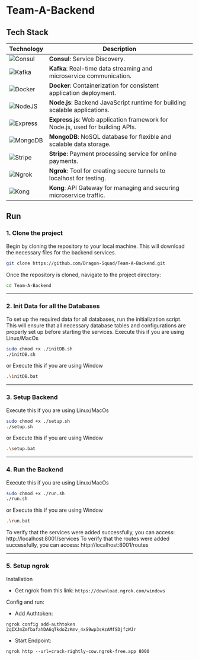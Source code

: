 # Team-A-Backend

## Tech Stack

| Technology        | Description                                                                 |
|-------------------|-----------------------------------------------------------------------------|
| ![Consul](https://img.shields.io/badge/Consul-FF3D00?style=for-the-badge&logo=consul&logoColor=white) | **Consul**: Service Discovery. |
| ![Kafka](https://img.shields.io/badge/Apache_Kafka-231F20?style=for-the-badge&logo=apachekafka&logoColor=white) | **Kafka**: Real-time data streaming and microservice communication. |
| ![Docker](https://img.shields.io/badge/Docker-2496ED?style=for-the-badge&logo=docker&logoColor=white) | **Docker**: Containerization for consistent application deployment. |
| ![NodeJS](https://img.shields.io/badge/Node.js-6DA55F?style=for-the-badge&logo=node.js&logoColor=white) | **Node.js**: Backend JavaScript runtime for building scalable applications. |
| ![Express](https://img.shields.io/badge/Express.js-%23404d59.svg?style=for-the-badge&logo=express&logoColor=%2361DAFB) | **Express.js**: Web application framework for Node.js, used for building APIs. |
| ![MongoDB](https://img.shields.io/badge/MongoDB-47A248?style=for-the-badge&logo=mongodb&logoColor=white) | **MongoDB**: NoSQL database for flexible and scalable data storage. |
| ![Stripe](https://img.shields.io/badge/Stripe-6772E5?style=for-the-badge&logo=stripe&logoColor=white) | **Stripe**: Payment processing service for online payments. |
| ![Ngrok](https://img.shields.io/badge/Ngrok-000000?style=for-the-badge&logo=ngrok&logoColor=white) | **Ngrok**: Tool for creating secure tunnels to localhost for testing. |
| ![Kong](https://img.shields.io/badge/Kong-343434?style=for-the-badge&logo=kong&logoColor=white) | **Kong**: API Gateway for managing and securing microservice traffic. |



## Run 
### 1. Clone the project
Begin by cloning the repository to your local machine. This will download the necessary files for the backend services.
```` sh
git clone https://github.com/Dragon-Squad/Team-A-Backend.git
````
Once the repository is cloned, navigate to the project directory:
```` sh
cd Team-A-Backend
````

<hr>

### 2. Init Data for all the Databases
To set up the required data for all databases, run the initialization script. This will ensure that all necessary database tables and configurations are properly set up before starting the services.
Execute this if you are using Linux/MacOs
````sh
sudo chmod +x ./initDB.sh
./initDB.sh
````
or Execute this if you are using Window
````sh
.\initDB.bat
````

<hr>

### 3. Setup Backend
Execute this if you are using Linux/MacOs
````sh
sudo chmod +x ./setup.sh
./setup.sh
````
or Execute this if you are using Window
````sh
.\setup.bat
````

<hr>

### 4. Run the Backend
Execute this if you are using Linux/MacOs
````sh
sudo chmod +x ./run.sh
./run.sh
````
or Execute this if you are using Window
````sh
.\run.bat
````
To verify that the services were added successfully, you can access: http://localhost:8001/services
To verify that the routes were added successfully, you can access: http://localhost:8001/routes

<hr>

### 5. Setup ngrok
Installation
- Get ngrok from this link: `https://download.ngrok.com/windows`

Config and run:
- Add Authtoken: 
````
ngrok config add-authtoken 2qIXJmZmfbafahDA6qTkdoZzKmv_4xS9wp3sHzAMfSDjfzWJr
````
- Start Endpoint:
````
ngrok http --url=crack-rightly-cow.ngrok-free.app 8000
````
